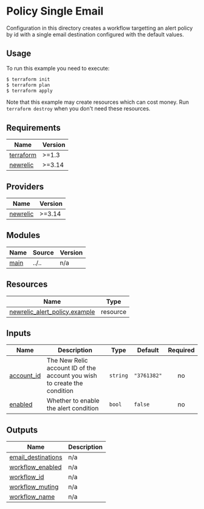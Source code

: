 # Policy Single Email

Configuration in this directory creates a workflow targetting an alert policy by id with a single email destination configured with the default values.

## Usage

To run this example you need to execute:

```bash
$ terraform init
$ terraform plan
$ terraform apply
```

Note that this example may create resources which can cost money. Run `terraform destroy` when you don't need these resources.

<!-- BEGINNING OF PRE-COMMIT-TERRAFORM DOCS HOOK -->
## Requirements

| Name | Version |
|------|---------|
| <a name="requirement_terraform"></a> [terraform](#requirement\_terraform) | >=1.3 |
| <a name="requirement_newrelic"></a> [newrelic](#requirement\_newrelic) | >=3.14 |

## Providers

| Name | Version |
|------|---------|
| <a name="provider_newrelic"></a> [newrelic](#provider\_newrelic) | >=3.14 |

## Modules

| Name | Source | Version |
|------|--------|---------|
| <a name="module_main"></a> [main](#module\_main) | ../.. | n/a |

## Resources

| Name | Type |
|------|------|
| [newrelic_alert_policy.example](https://registry.terraform.io/providers/newrelic/newrelic/latest/docs/resources/alert_policy) | resource |

## Inputs

| Name | Description | Type | Default | Required |
|------|-------------|------|---------|:--------:|
| <a name="input_account_id"></a> [account\_id](#input\_account\_id) | The New Relic account ID of the account you wish to create the condition | `string` | `"3761382"` | no |
| <a name="input_enabled"></a> [enabled](#input\_enabled) | Whether to enable the alert condition | `bool` | `false` | no |

## Outputs

| Name | Description |
|------|-------------|
| <a name="output_email_destinations"></a> [email\_destinations](#output\_email\_destinations) | n/a |
| <a name="output_workflow_enabled"></a> [workflow\_enabled](#output\_workflow\_enabled) | n/a |
| <a name="output_workflow_id"></a> [workflow\_id](#output\_workflow\_id) | n/a |
| <a name="output_workflow_muting"></a> [workflow\_muting](#output\_workflow\_muting) | n/a |
| <a name="output_workflow_name"></a> [workflow\_name](#output\_workflow\_name) | n/a |
<!-- END OF PRE-COMMIT-TERRAFORM DOCS HOOK -->
